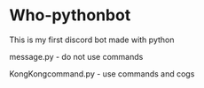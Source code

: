 # Who-pythonbot
This is my first discord bot made with python

message.py - do not use commands

KongKongcommand.py - use commands and cogs
